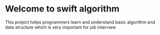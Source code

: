 # Welcome to swift algorithm
This project helps programmers learn and understand basic algorithm and data structure which is very important for job interview
